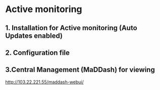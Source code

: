 # Active monitoring

## 1. Installation for Active monitoring (Auto Updates enabled)

## 2. Configuration file
## 3.Central Management (MaDDash) for viewing

http://103.22.221.55/maddash-webui/



